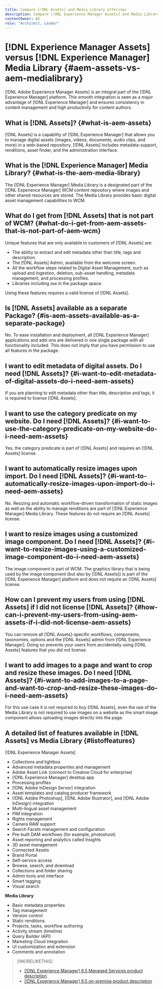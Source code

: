 ```yaml
---
title: Compare [!DNL Assets] and Media Library offerings
description: Compare [!DNL Experience Manager Assets] and Media Library features and know the differences.
contentOwner: AG
role: "Architect, Leader"
---
```


# [!DNL Experience Manager Assets] versus [!DNL Experience Manager] Media Library {#aem-assets-vs-aem-medialibrary}

[!DNL Adobe Experience Manager Assets] is an integral part of the [!DNL Experience Manager] platform. This smooth integration is seen as a major advantage of [!DNL Experience Manager] and ensures consistency in content management and high productivity for content authors.

## What is [!DNL Assets]? {#what-is-aem-assets}

[!DNL Assets] is a capability of [!DNL Experience Manager] that allows you to manage digital assets (images, videos, documents, audio clips, and more) in a web-based repository. [!DNL Assets] includes metadata-support, renditions, asset finder, and the administration interface.

## What is the [!DNL Experience Manager] Media Library? {#what-is-the-aem-media-library}

The [!DNL Experience Manager] Media Library is a designated part of the [!DNL Experience Manager] WCM content repository where images and other shared resources are stored. The Media Library provides basic digital asset management capabilities to WCM.

## What do I get from [!DNL Assets] that is not part of WCM? {#what-do-i-get-from-aem-assets-that-is-not-part-of-aem-wcm}

Unique features that are only available to customers of [!DNL Assets] are:

* The ability to extract and edit metadata other than title, tags and description.
* The [!DNL Assets] Admin, available from the welcome screen.
* All the workflow steps related to Digital Asset Management, such as upload and ingestion, deletion, sub-asset handling, metadata management, and processing profiles.
* Libraries including `dam` in the package space.

Using these features requires a valid license of [!DNL Assets].

## Is [!DNL Assets] available as a separate Package? {#is-aem-assets-available-as-a-separate-package}

No. To ease installation and deployment, all [!DNL Experience Manager] applications and add-ons are delivered in one single package with all functionality included. This does not imply that you have permission to use all features in the package.

## I want to edit metadata of digital assets. Do I need [!DNL Assets]? {#i-want-to-edit-metadata-of-digital-assets-do-i-need-aem-assets}

If you are planning to edit metadata other than title, description and tags, it is required to license [!DNL Assets].

## I want to use the category predicate on my website. Do I need [!DNL Assets]? {#i-want-to-use-the-category-predicate-on-my-website-do-i-need-aem-assets}

Yes, the category predicate is part of [!DNL Assets] and requires an [!DNL Assets] license.

## I want to automatically resize images upon import. Do I need [!DNL Assets]? {#i-want-to-automatically-resize-images-upon-import-do-i-need-aem-assets}

No. Resizing and automatic workflow-driven transformation of static images as well as the ability to manage renditions are part of [!DNL Experience Manager] Media Library. These features do not require an [!DNL Assets] license.

## I want to resize images using a customized image component. Do I need [!DNL Assets]? {#i-want-to-resize-images-using-a-customized-image-component-do-i-need-aem-assets}

The image component is part of WCM. The graphics library that is being used by the image component (but also by [!DNL Assets]) is part of the [!DNL Experience Manager] platform and does not require an [!DNL Assets] license.

## How can I prevent my users from using [!DNL Assets] if I did not license [!DNL Assets]? {#how-can-i-prevent-my-users-from-using-aem-assets-if-i-did-not-license-aem-assets}

You can remove all [!DNL Assets]-specific workflows, components, taxonomies, options and the [!DNL Assets] admin from [!DNL Experience Manager]. Doing so prevents your users from accidentally using [!DNL Assets] features that you did not license.

## I want to add images to a page and want to crop and resize these images. Do I need [!DNL Assets]? {#i-want-to-add-images-to-a-page-and-want-to-crop-and-resize-these-images-do-i-need-aem-assets}

For this use case it is not required to buy [!DNL Assets], even the use of the Media Library is not required to use images on a website as the smart image component allows uploading images directly into the page.

## A detailed list of features available in [!DNL Assets] vs Media Library {#listoffeatures}

[!DNL Experience Manager Assets]

* Collections and lightbox
* Advanced metadata properties and management
* Adobe Asset Link (connect to Creative Cloud for enterprise)
* [!DNL Experience Manager] desktop app
* Processing profiles
* [!DNL Adobe InDesign Server] integration
* Asset templates and catalog producer framework
* [!DNL Adobe Photoshop], [!DNL Adobe Illustrator], and [!DNL Adobe InDesign] integration
* Multi-lingual asset management
* PIM integration
* Rights management
* Camera RAW support
* Search Facets management and configuration
* Pre-built DAM workflows (for example, photoshoot)
* Asset reporting and analytics called Insights
* 3D asset management
* Connected Assets
* Brand Portal
* Self-service access
* Browse, search, and download
* Collections and folder sharing
* Admin tools and interface
* Smart tagging
* Visual search

**Media Library**

* Basic metadata properties
* Tag management
* Version control
* Static renditions
* Projects, tasks, workflow authoring
* Activity stream (timeline)
* Query Builder (API)
* Marketing Cloud integration
* UI customization and extension
* Comments and annotation

>[!MORELIKETHIS]
>
>* [[!DNL Experience Manager] 6.5 Managed Services product description](https://helpx.adobe.com/legal/product-descriptions/adobe-experience-manager-managed-services.html)
>* [[!DNL Experience Manager] 6.5 on-premise product description](https://helpx.adobe.com/legal/product-descriptions/adobe-experience-manager-on-premise.html)
